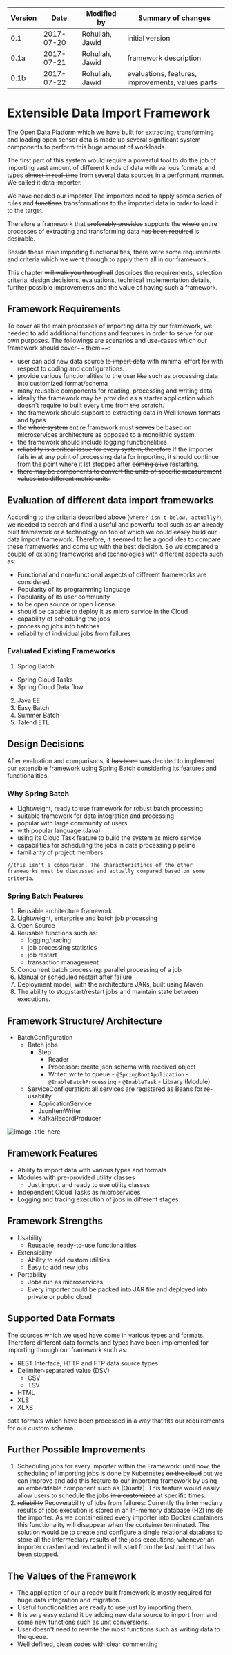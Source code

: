 |Version|Date|Modified by|Summary of changes|
|-------|----|-----------|------------------|
|  0.1  | 2017-07-20 | Rohullah, Jawid | initial version |
|  0.1a  | 2017-07-21 | Rohullah, Jawid | framework description |
|  0.1b  | 2017-07-22 | Rohullah, Jawid | evaluations, features, improvements, values parts |


# Extensible Data Import Framework

The Open Data Platform which we have built for extracting, transforming and loading open sensor data is made up several significant system components to perform this huge amount of workloads.

The first part of this system would require a powerful tool to do the job of importing vast amount of different kinds of data with various formats and types ~~almost in real-time~~ from several data sources in a performant manner. ~~We called it data importer.~~

~~We have needed our importer~~ The importers need to apply ~~some~~a series of rules and ~~functions~~ transformations to the imported data in order to load it to the target.

Therefore a framework that ~~preferably provides~~ supports the ~~whole~~ entire processes of extracting and transforming data ~~has been required~~ is desirable.

Beside these main importing functionalities, there were some requirements and criteria which we went through to apply them all in our framework.

This chapter ~~will walk you through all~~ describes the requirements, selection criteria, design decisions, evaluations, technical implementation details, further possible improvements and the value of having such a framework.

## Framework Requirements
To cover ~~all~~ the main processes of importing data by our framework, we needed to add additional functions and features in order to serve for our own purposes. The followings are scenarios and use-cases which our framework should cover~~ them~~:
  * user can add new data source ~~to import data~~ with minimal effort ~~for~~ with respect to coding and configurations.
  * provide various functionalities to the user ~~like~~ such as processing data into customized format/schema
  * ~~many~~ reusable components for reading, processing and writing data
  * ideally the framework may be provided as a starter application which doesn't require to built every time from ~~the~~ scratch.     
  * the framework should support ~~to~~ extracting data in ~~Well~~ known formats and types
  * the ~~whole system~~ entire framework must ~~serves~~ be based on microservices architecture as opposed to a monolithic system.
  * the framework should include logging functionalities
  * ~~reliability is a critical issue for every system, therefore~~ if the importer fails ~~in~~ at any point of processing data for importing, it should continue from the point where it lst stopped after ~~coming alive~~ restarting.
  * ~~there may be components to convert the units of specific measurement values into different metric units.~~

## Evaluation of different data import frameworks
According to the criteria described above (`where? isn't below, actually?`), we needed to search and find a useful and powerful tool such as an already built framework or a technology on top of which we could ~~easily~~ build our data import framework. Therefore, it seemed to be a good idea to compare these frameworks and come up with the best decision. So we compared a couple of existing frameworks and technologies with different aspects such as:

- Functional and non-functional aspects of different frameworks are considered.
- Popularity of its programming language
- Popularity of its user community
- to be open source or open license
- should be capable to deploy it as micro service in the Cloud
- capability of scheduling the jobs
- processing jobs into batches
- reliability of individual jobs from failures  

### Evaluated Existing Frameworks
1. Spring Batch
  - Spring Cloud Tasks
  - Spring Cloud Data flow
2. Java EE
3. Easy Batch
4. Summer Batch
5. Talend ETL

## Design Decisions
After evaluation and comparisons, it ~~has been~~ was decided to implement our extensible framework using Spring Batch considering its features and functionalities.

### Why Spring Batch
  - Lightweight, ready to use framework for robust batch processing
  - suitable framework for data integration and processing
  - popular with large community of users
  - with popular language (Java)
  - using its Cloud Task feature to build the system as micro service
  - capabilities for scheduling the jobs in data processing pipeline
  - familiarity of project members

`//this isn't a comparison. The characteristincs of the other frameworks must be discussed and actually compared based on some criteria`.

### Spring Batch Features
1. Reusable architecture framework
2. Lightweight, enterprise and batch job processing
3. Open Source
4. Reusable functions such as:
    - logging/tracing
    - job processing statistics
    - job restart
    - transaction management
5. Concurrent batch processing: parallel processing of a job
6. Manual or scheduled restart after failure
7. Deployment model, with the architecture JARs, built using Maven.
8. The ability to stop/start/restart jobs and maintain state between executions.

## Framework Structure/ Architecture
   - BatchConfiguration
      - Batch jobs
        - Step
          - Reader
          - Processor: create json schema with received object  
          - Writer: write to queue
    - `@SpringBootApplication`
    - `@EnableBatchProcessing`
    - `@EnableTask`
    - Library (Module)
      - ServiceConfiguration: all services are registered as Beans for re-usability
        - ApplicationService
        - JsonItemWriter
        - KafkaRecordProducer

![image-title-here](images/class-diagram-fields.png)

## Framework Features  
 - Ability to import data with various types and formats
 - Modules with pre-provided utility classes
    - Just import and ready to use utility classes
 - Independent Cloud Tasks as microservices
 - Logging and tracing execution of jobs in different stages

## Framework Strengths
  - Usability
    - Reusable, ready-to-use functionalities
  - Extensibility
    - Ability to add custom utilities
    - Easy to add new jobs
  - Portability
    - Jobs run as microservices
    - Every importer could be packed into JAR file and deployed into private or public cloud

## Supported Data Formats
The sources which we used have come in various types and formats. Therefore different data formats and types have been implemented for importing through our framework such as:
  - REST Interface, HTTP and FTP data source types
  - Delimiter-separated value (DSV)
    - CSV
    - TSV
  - HTML
  - XLS
  - XLXS

data formats which have been processed in a way that fits our requirements for our custom schema.

## Further Possible Improvements
1. Scheduling jobs for every importer within the Framework:
until now, the scheduling of importing jobs is done by Kubernetes ~~on the cloud~~ but we can improve and add this feature to our importing framework by using an embeddable component such as (Quartz). This feature would easily allow users to schedule the jobs ~~in a customized~~ at specific times.
2. ~~reliability~~ Recoverability of jobs from failures:
Currently the intermediary results of jobs execution is stored in an In-memory database (H2) inside the importer. As we containerized every importer into Docker containers this functionality will disappear when the container terminated. The solution would be to create and configure a single relational database to store all the intermediary results of the jobs executions; whenever an importer crashed and restarted it will start from the last point that has been stopped.     

## The Values of the Framework
* The application of our already built framework is mostly required for huge data integration and migration.
* Useful functionalities are ready to use just by importing them.
* It is very easy extend it by adding new data source to import from and some new functions such as unit conversions.
* User doesn't need to rewrite the most functions such as writing data to the queue.  
* Well defined, clean codes with clear commenting
